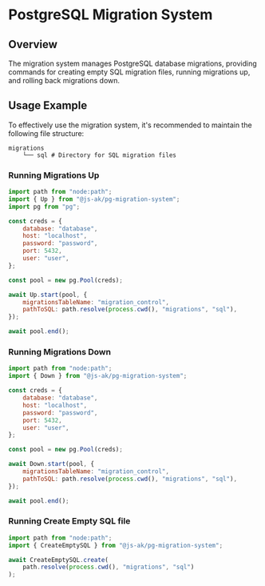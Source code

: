 # PostgreSQL Migration System

## Overview

The migration system manages PostgreSQL database migrations, providing commands for creating empty SQL migration files, running migrations up, and rolling back migrations down.

## Usage Example

To effectively use the migration system, it's recommended to maintain the following file structure:

```
migrations
    └── sql # Directory for SQL migration files
```

### Running Migrations Up

```javascript
import path from "node:path";
import { Up } from "@js-ak/pg-migration-system";
import pg from "pg";

const creds = {
    database: "database",
    host: "localhost",
    password: "password",
    port: 5432,
    user: "user",
};

const pool = new pg.Pool(creds);

await Up.start(pool, {
    migrationsTableName: "migration_control",
    pathToSQL: path.resolve(process.cwd(), "migrations", "sql"),
});

await pool.end();
```

### Running Migrations Down

```javascript
import path from "node:path";
import { Down } from "@js-ak/pg-migration-system";

const creds = {
    database: "database",
    host: "localhost",
    password: "password",
    port: 5432,
    user: "user",
};

const pool = new pg.Pool(creds);

await Down.start(pool, {
    migrationsTableName: "migration_control",
    pathToSQL: path.resolve(process.cwd(), "migrations", "sql"),
});

await pool.end();
```

### Running Create Empty SQL file

```javascript
import path from "node:path";
import { CreateEmptySQL } from "@js-ak/pg-migration-system";

await CreateEmptySQL.create(
    path.resolve(process.cwd(), "migrations", "sql")
);
```
